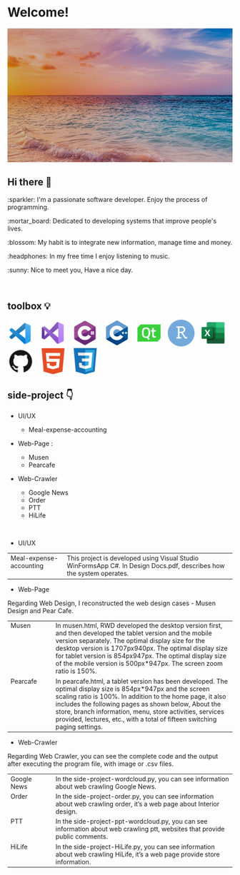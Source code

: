<p align="center"><a><h1>Welcome!</h1></a><img width="1000" height="300" src="https://github.com/helloyachu/helloyachu/blob/main/tool/images.png"></p>

## Hi there 👋
<p>:sparkler: I'm a passionate software developer. Enjoy the process of programming.</p>
<p>:mortar_board: Dedicated to developing systems that improve people's lives.</p>
<p>:blossom: My habit is to integrate new information, manage time and money.</p>
<p>:headphones: In my free time I enjoy listening to music.</p>
<p>:sunny: Nice to meet you, Have a nice day.</p>

<br>

## toolbox :bulb:
<img  src="https://github.com/helloyachu/helloyachu/blob/main/tool/vscode.png" alt="vscode" width="60" height="60"/> &nbsp;
<img  src="https://github.com/helloyachu/helloyachu/blob/main/tool/Visual Studio.png" alt="Visual Studio" width="60" height="60"/> &nbsp;
<img  src="https://github.com/helloyachu/helloyachu/blob/main/tool/c-sharp.png" alt="c-sharp" width="60" height="60"/> &nbsp;
<img  src="https://github.com/helloyachu/helloyachu/blob/main/tool/c++.png" alt="c++" width="60" height="60"/> &nbsp;
<img  src="https://github.com/helloyachu/helloyachu/blob/main/tool/Qt.png" alt="Qt" width="60" height="60"/> &nbsp;
<img  src="https://github.com/helloyachu/helloyachu/blob/main/tool/RStudio.png" alt="RStudio" width="60" height="60"/> &nbsp;
<img  src="https://github.com/helloyachu/helloyachu/blob/main/tool/excel.png" alt="excel" width="60" height="60"/> &nbsp;
<img  src="https://github.com/helloyachu/helloyachu/blob/main/tool/Github.png" alt="Github" width="60" height="60"/> &nbsp;
<img  src="https://raw.githubusercontent.com/devicons/devicon/1119b9f84c0290e0f0b38982099a2bd027a48bf1/icons/html5/html5-plain.svg" alt="HTML5" width="60" height="60"/> &nbsp;
<img  src="https://raw.githubusercontent.com/devicons/devicon/1119b9f84c0290e0f0b38982099a2bd027a48bf1/icons/css3/css3-original.svg" alt="CSS3" width="60" height="60"/>

## side-project :point_down:
 - UI/UX
   - Meal-expense-accounting

 - Web-Page : 
   - Musen
   - Pearcafe

 - Web-Crawler
   - Google News
   - Order
   - PTT
   - HiLife

<br>





 - UI/UX
<table>
  <tr>
    <td valign="top" width="25%">Meal-expense-accounting</td>
    <td valign="top" width="75%">This project is developed using Visual Studio WinFormsApp C#.
In Design Docs.pdf, describes how the system operates.</td>
  </tr>
</table>



 - Web-Page
<table>
  <p>Regarding Web Design, I reconstructed the web design cases - Musen Design and Pear Cafe.</p>
  <tr>
    <td valign="top" width="20%">Musen</td>
    <td valign="top" width="80%">In musen.html, RWD developed the desktop version first, and then developed the tablet version and the mobile version separately. The optimal display size for the desktop version is 1707px940px. The optimal display size for tablet version is 854px947px. The optimal display size of the mobile version is 500px*947px. The screen zoom ratio is 150%.</td>
  </tr>
  <tr>
    <td valign="top" width="20%">Pearcafe</td>
    <td valign="top" width="80%">In pearcafe.html, a tablet version has been developed. The optimal display size is 854px*947px and the screen scaling ratio is 100%. In addition to the home page, it also includes the following pages as shown below, About the store, branch information, menu, store activities, services provided, lectures, etc., with a total of fifteen switching paging settings.</td>
  </tr>
</table>


 -  Web-Crawler
<table>
    <p>Regarding Web Crawler, you can see the complete code and the output after executing the program file, with image or .csv files.</p>
  <tr>
    <td valign="top" width="20%">Google News</td>
    <td valign="top" width="80%">In the side-project-wordcloud.py, you can see information about web crawling Google News.</td>
  </tr>
  <tr>
    <td valign="top" width="20%">Order</td>
    <td valign="top" width="80%">In the side-project-order.py, you can see information about web crawling order, it’s a web page about Interior design.</td>
  </tr>
  <tr>
    <td valign="top" width="20%">PTT</td>
    <td valign="top" width="80%">In the side-project-ppt-wordcloud.py, you can see information about web crawling ptt, websites that provide public comments.</td>
  </tr>
  <tr>
    <td valign="top" width="20%">HiLife</td>
    <td valign="top" width="80%">In the side-project-HiLife.py, you can see information about web crawling HiLife, it’s a web page provide store information.</td>
  </tr>
</table>















<!--
**helloyachu/helloyachu** is a ✨ _special_ ✨ repository because its `README.md` (this file) appears on your GitHub profile.

Here are some ideas to get you started:

- 🔭 I’m currently working on ...
- 🌱 I’m currently learning ...
- 👯 I’m looking to collaborate on ...
- 🤔 I’m looking for help with ...
- 💬 Ask me about ...
- 📫 How to reach me: ...
- 😄 Pronouns: ...
- ⚡ Fun fact: ...
-->
